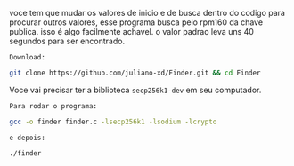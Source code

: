 voce tem que mudar os valores de inicio e de busca dentro do codigo para procurar outros valores, esse programa busca pelo rpm160 da chave publica.
isso é algo facilmente achavel.
o valor padrao leva uns 40 segundos para ser encontrado.

`Download:`
```bash
git clone https://github.com/juliano-xd/Finder.git && cd Finder
```
Voce vai precisar ter a biblioteca ```secp256k1-dev``` em seu computador.

`Para rodar o programa:`
```bash
gcc -o finder finder.c -lsecp256k1 -lsodium -lcrypto
```
`e depois:`
```
./finder
```
